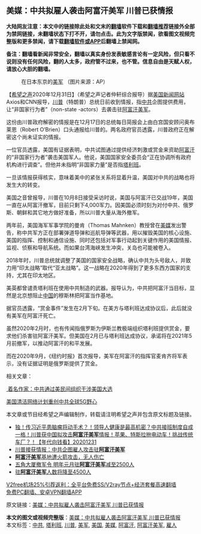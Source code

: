  <h2>美媒：中共拟雇人袭击阿富汗美军 川普已获情报</h2> <p class="notice"><b>大陆网友注意：本文中的链接除此处和文末的<a href="https://github.com/bannedbook/fanqiang" >翻墙</a>软件下载和<a href="https://github.com/killgcd/justmysocks/blob/master/README.md">翻墙推荐</a>链接外全部为禁网链接，未翻墙状态下打不开，请勿点击。此为文字版禁闻，欲看图文视频完整版和更多禁闻，请下载<a href="https://github.com/bannedbook/fanqiang">翻墙软件或APP</a>后翻墙上禁闻网。</p><p>备注：翻墙看新闻非常安全，翻墙以真实身份发表敏感言论有一定风险，但只看不说则没有任何风险，翻的人太多，政府管不过来，也不管。信息自由是天赋人权，请放心大胆的翻墙。</b></p>  <div class="entry"> <figure><figcaption>在日本东京的<a href="https://www.bannedbook.org/bnews/tag/%e7%be%8e%e5%86%9b/" class="st_tag internal_tag" rel="tag" title="标签 美军 下的日志">美军</a> （图片来源：AP）</figcaption></figure> <p>【<span class='wp_keywordlink_affiliate'><a href="https://www.soundofhope.org" title="希望之声" target="_blank">希望之声</a></span>2020年12月31日】（希望之声记者仲轩综合报导）据<a href="https://www.bannedbook.org/bnews/tag/%e7%be%8e%e5%9b%bd/" class="st_tag internal_tag" rel="tag" title="标签 美国 下的日志">美国</a><span class='wp_keywordlink_affiliate'><a href="https://www.bannedbook.org/" title="新闻网站">新闻网站</a></span>Axios和CNN报导，<a href="https://www.bannedbook.org/bnews/tag/%e5%b7%9d%e6%99%ae/" class="st_tag internal_tag" rel="tag" title="标签 川普 下的日志">川普</a>（特朗普）总统日前收到情报，指<a href="https://www.bannedbook.org/bnews/tag/%e4%b8%ad%e5%85%b1/" class="st_tag internal_tag" rel="tag" title="标签 中共 下的日志">中共</a>企图提供费用，让“非国家行为者”（non-state -actors）去袭击驻<a href="https://www.bannedbook.org/bnews/tag/%E9%98%BF%E5%AF%8C%E6%B1%97%E7%BE%8E%E5%86%9B/" class="st_tag internal_tag" rel="tag" title="标签 阿富汗美军 下的日志">阿富汗美军</a>。</p> <p>这份由川普政府解密的情报是在12月17日的总统每日简报会上由白宫国安顾问奥布莱恩（Robert O’Brien）口头通报给川普的。两名政府官员透露，川普政府正在解密这个尚未证实的情报。</p> <p>一位官员透露，美国有证据表明，中共试图通过提供经济刺激或赏金来资助<a href="https://www.bannedbook.org/bnews/tag/%e9%98%bf%e5%af%8c%e6%b1%97/" class="st_tag internal_tag" rel="tag" title="标签 阿富汗 下的日志">阿富汗</a>的“非国家行为者”袭击美国军人。他说，美国国家安全委员会“正在协调所有政府机构进行调查”。但他并未指明“非国家力量”是否指<a href="https://www.bannedbook.org/bnews/tag/%e5%a1%94%e5%88%a9%e7%8f%ad/" class="st_tag internal_tag" rel="tag" title="标签 塔利班 下的日志">塔利班</a>。</p> <p>一旦该情报获得核实，意味着美中的紧张关系将显着升温，美国对中共的战略也将发生大的转变。</p> <p>美国之音曾报导，川普在10月8日接受采访时说，美国与阿富汗已交战19年，美国一直在从阿富汗撤军，目前只剩下4,000军力。因美国必须时刻为对付中共、俄罗斯、朝鲜和其它地方做好准备，所以川普大量从海外撤军。</p>  <p>两年前，美国海军军事学院的曼肯（Thomas Mahnken）教授曾在<a href="https://www.bannedbook.org/bnews/tag/%e7%be%8e%e5%aa%92/" class="st_tag internal_tag" rel="tag" title="标签 美媒 下的日志">美媒</a>发出警告，称中共军方正在部署弹道导弹和巡航导弹等武器，用以摧毁美国的核心设施、美国的指挥、控制和通信设施、同时还包括对军事行动起到关键作用的美国情报、监视、侦察和导航系统。而如果台湾海峡发生冲突，关岛也可能被卷入。</p> <p>2018年时，川普总统就调整了美国的国家安全战略，确认中共为头号敌人，并致力用“印太战略”取代“亚太战略”。这一战略在2020年得到了更多东西方国家的支持，尤其在印太地区。</p> <p>美英都曾谴责塔利班在使用中共制造的武器。报导认为，中共把阿富汗当目标，显然是北京想阻止<span class='wp_keywordlink_affiliate'><a href="https://www.bannedbook.org/" title="中国" target="_blank">中国</a></span>的穆斯林把阿富当作基地。</p> <p>据官员透露，“赏金事件”发生在2月下旬。在美方与塔利班达成协议后，此后就没有美军在阿富汗死亡。</p> <p>虽然2020年2月时，也有传闻指俄罗斯为伊斯兰教极端组织塔利班提供赏金，要求他们杀害驻阿富汗美军。但美国在2月已与塔利班达成协议，承诺将在2021年5月前撤军，以推动阿富汗的和平发展。</p>  <p>而在2020年9月，《纽约时报》首次报导，美军在阿富汗的指挥官麦肯齐将军表示，没有证据证明是俄罗斯提供了赏金。</p> <p>相关文章：</p> <p><a href="https://www.soundofhope.org/post/458437"> 着名作家：中共通过美民间组织干涉美国大选</a></p> <p><a href="https://www.soundofhope.org/post/458960">美国清洁网络计划重创中共全球5G野心</a></p> <p>本文章或节目经希望之声编辑制作，转载请注明希望之声并包含原文标题及链接。</p>  <ul class='op-related-articles' title='相关阅读'> <li><a href='https://www.bannedbook.org/bnews/taiwannews/20201231/1458606.html' target='_blank'>独！传习近平患脑瘤将动手术？！领导人健康是最高机密？中共接班制度自成一格！川普获中国拟攻击<b>阿富汗美军</b>情报！苹果、特斯拉拚电动车！挑战传统车厂？！【年代向钱看】20201231</a></li> <li><a href='https://www.bannedbook.org/bnews/comments/20201231/1458441.html' target='_blank'>川普接获情报：中共企图雇人攻击驻<b>阿富汗美军</b></a></li> <li><a href='https://www.bannedbook.org/bnews/worldnews/20201220/1451266.html' target='_blank'><b>阿富汗美军</b>基地遭火箭攻击，无人伤亡</a></li> <li><a href='https://www.bannedbook.org/bnews/taiwannews/20201119/1433519.html' target='_blank'>五角大厦撤军令 明年元月驻<b>阿富汗美军</b>减至2500人</a></li> <li><a href='https://www.bannedbook.org/bnews/worldnews/usa/20200910/1393800.html' target='_blank'>驻<b>阿富汗美军</b>人数将降至4500人</a></li> </ul> <p class="texttj"> <a href="https://www.bannedbook.org/forum23/topic22702.html" target="_blank">V2free机场25%引荐返利：全平台免费SS/V2ray节点+经济套餐高速翻墙</a><br/> <a href="https://github.com/bannedbook/fanqiang/wiki/%E7%A6%81%E9%97%BB%E7%BD%91%E5%AE%89%E5%8D%93%E7%BF%BB%E5%A2%99%E6%96%B0%E9%97%BBAPP" target="_blank">免费PC翻墙、安卓VPN翻墙APP</a></p><p>原文链接：<a class="src_link"  href="https://www.soundofhope.org/post/459110" target="_blank">美媒：中共拟雇人袭击阿富汗美军 川普已获情报</a></p><a name='sharetosocial'></a>       <div><b>本文的图文或视频完整版</b>：<a href='https://www.bannedbook.org/bnews/comments/20201231/1458658.html'>美媒：中共拟雇人袭击阿富汗美军 川普已获情报</a></div>  </div><!--END ENTRY--> <div class="postfooter"> <div>本文标签：<a href="https://www.bannedbook.org/bnews/tag/%e4%b8%ad%e5%85%b1/" rel="tag">中共</a>, <a href="https://www.bannedbook.org/bnews/tag/%e5%a1%94%e5%88%a9%e7%8f%ad/" rel="tag">塔利班</a>, <a href="https://www.bannedbook.org/bnews/tag/%e5%b7%9d%e6%99%ae/" rel="tag">川普</a>, <a href="https://www.bannedbook.org/bnews/tag/%e7%be%8e%e5%86%9b/" rel="tag">美军</a>, <a href="https://www.bannedbook.org/bnews/tag/%e7%be%8e%e5%9b%bd/" rel="tag">美国</a>, <a href="https://www.bannedbook.org/bnews/tag/%e7%be%8e%e5%aa%92/" rel="tag">美媒</a>, <a href="https://www.bannedbook.org/bnews/tag/%e9%98%bf%e5%af%8c%e6%b1%97/" rel="tag">阿富汗</a>, <a href="https://www.bannedbook.org/bnews/tag/%E9%98%BF%E5%AF%8C%E6%B1%97%E7%BE%8E%E5%86%9B/" rel="tag">阿富汗美军</a>, <a href="https://www.bannedbook.org/bnews/tag/%E9%9B%87%E4%BA%BA/" rel="tag">雇人</a></div>  </div><!--END POSTFOOTER--> 